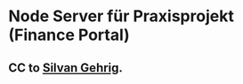 # Node Server für Praxisprojekt (Finance Portal)
## CC to [Silvan Gehrig](https://github.com/sgeh).
